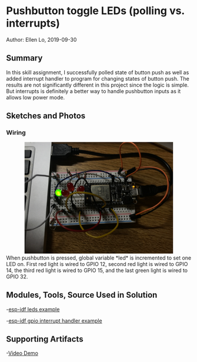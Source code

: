 #  Pushbutton toggle LEDs (polling vs. interrupts)

Author: Ellen Lo, 2019-09-30

## Summary
In this skill assignment, I successfully polled state of button push as well as added interrupt handler to program for changing states of button push. The results are not significantly different in this project since the logic is simple. But interrupts is definitely a better way to handle pushbutton inputs as it allows low power mode.

## Sketches and Photos
### Wiring
<center><img src="./img/IMG_2467.jpeg" width="80%" /></center>
When pushbutton is pressed, global variable *led* is incremented to set one LED on. First red light is wired to GPIO 12, second red light is wired to GPIO 14, the third red light is wired to GPIO 15, and the last green light is wired to GPIO 32.

## Modules, Tools, Source Used in Solution
-[esp-idf leds example](https://github.com/espressif/esp-idf/tree/affe75a10250564353d088f6b9a74dbb6f1ea0df/examples/get-started/blink)

-[esp-idf gpio interrupt handler example](https://github.com/espressif/esp-idf/blob/affe75a10250564353d088f6b9a74dbb6f1ea0df/examples/peripherals/gpio/main/gpio_example_main.c)

## Supporting Artifacts
-[Video Demo](https://youtu.be/dWanXNzeG-0)
